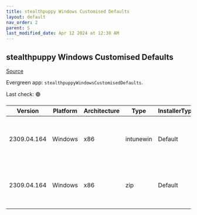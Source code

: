 ```yaml
---
title: stealthpuppy Windows Customised Defaults
layout: default
nav_order: 2
parent: S
last_modified_date: Apr 12 2024 at 12:30 AM
---
```


## stealthpuppy Windows Customised Defaults

[Source](https://stealthpuppy.com/image-customise/)

Evergreen app: `stealthpuppyWindowsCustomisedDefaults`. 

Last check: 🟢

| Version     | Platform | Architecture | Type      | InstallerType | Date       | Size  | URI                                                                                                                                                                                                                  |
| ----------- | -------- | ------------ | --------- | ------------- | ---------- | ----- | -------------------------------------------------------------------------------------------------------------------------------------------------------------------------------------------------------------------- |
| 2309.04.164 | Windows  | x86          | intunewin | Default       | 09/04/2023 | 37509 | [https://github.com/aaronparker/image-customise/releases/download/v2309.04.164/Install-Defaults.intunewin](https://github.com/aaronparker/image-customise/releases/download/v2309.04.164/Install-Defaults.intunewin) |
| 2309.04.164 | Windows  | x86          | zip       | Default       | 09/04/2023 | 33404 | [https://github.com/aaronparker/image-customise/releases/download/v2309.04.164/image-customise.zip](https://github.com/aaronparker/image-customise/releases/download/v2309.04.164/image-customise.zip)               |
